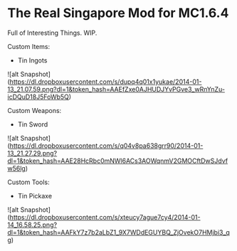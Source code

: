 The Real Singapore Mod for MC1.6.4        
===
Full of Interesting Things. WIP.

Custom Items:

* Tin Ingots

![alt Snapshot] (https://dl.dropboxusercontent.com/s/dupq4q01x1yukae/2014-01-13_21.07.59.png?dl=1&token_hash=AAEfZxe0AJHUDJYvPGve3_wRnYnZu-icDQuD18J5FoWb5Q)

Custom Weapons:

* Tin Sword

![alt Snapshot] (https://dl.dropboxusercontent.com/s/q04v8pa638grr90/2014-01-13_21.27.29.png?dl=1&token_hash=AAE28HcRbc0mNWl6ACs3AOWqnmV2GMOCftDwSJdvfw56lg)

Custom Tools:

* Tin Pickaxe

![alt Snapshot] (https://dl.dropboxusercontent.com/s/xteucy7ague7cy4/2014-01-14_16.58.25.png?dl=1&token_hash=AAFkY7z7b2aLbZ1_9X7WDdEGUYBQ_ZjOvekO7HMjbi3_qg)
